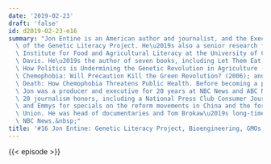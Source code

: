 ```yaml
---
date: '2019-02-23'
draft: 'false'
id: d2019-02-23-e16
summary: "Jon Entine is an American author and journalist, and the Executive Director\
  \ of the Genetic Literacy Project. He\u2019s also a senior research fellow at the\
  \ Institute for Food and Agricultural Literacy at the University of California,\
  \ Davis. He\u2019s the author of seven books, including Let Them Eat Precaution:\
  \ How Politics is Undermining the Genetic Revolution in Agriculture (2005); Crop\
  \ Chemophobia: Will Precaution Kill the Green Revolution? (2006); and Scared to\
  \ Death: How Chemophobia Threatens Public Health. Before becoming a print journalist,\
  \ Jon was a producer and executive for 20 years at NBC News and ABC News, winning\
  \ 20 journalism honors, including a National Press Club Consumer Journalism Award\
  \ and Emmys for specials on the reform movements in China and the former Soviet\
  \ Union. He was head of documentaries and Tom Brokaw\u2019s long-time producer at\
  \ NBC News.&nbsp;"
title: '#16 Jon Entine: Genetic Literacy Project, Bioengineering, GMOs, Chemophobia'
---
```

{{< episode >}}

